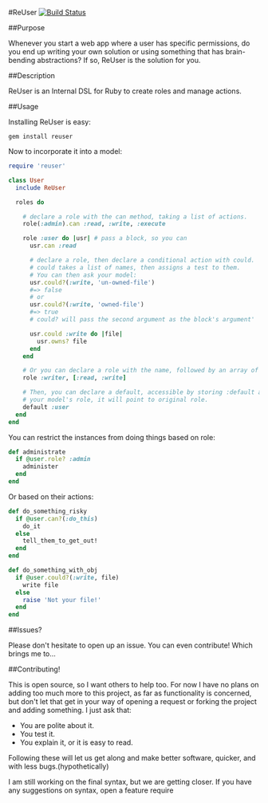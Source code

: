 #ReUser [![Build Status](https://secure.travis-ci.org/isaacsanders/reuser.png?branch=master)](http://travis-ci.org/isaacsanders/reuser)

##Purpose

Whenever you start a web app where a user has specific permissions, do you end
up writing your own solution or using something that has brain-bending
abstractions? If so, ReUser is the solution for you.

##Description

ReUser is an Internal DSL for Ruby to create roles and manage actions.

##Usage

Installing ReUser is easy:

    gem install reuser

Now to incorporate it into a model:

```ruby
require 'reuser'

class User
  include ReUser

  roles do

    # declare a role with the can method, taking a list of actions.
    role(:admin).can :read, :write, :execute

    role :user do |usr| # pass a block, so you can
      usr.can :read

      # declare a role, then declare a conditional action with could.
      # could takes a list of names, then assigns a test to them.
      # You can then ask your model:
      usr.could?(:write, 'un-owned-file')
      #=> false
      # or
      usr.could?(:write, 'owned-file')
      #=> true
      # could? will pass the second argument as the block's argument'

      usr.could :write do |file|
        usr.owns? file
      end
    end

    # Or you can declare a role with the name, followed by an array of names
    role :writer, [:read, :write]

    # Then, you can declare a default, accessible by storing :default as
    # your model's role, it will point to original role.
    default :user
  end
end
```

You can restrict the instances from doing things based on role:

```ruby
def administrate
  if @user.role? :admin
    administer
  end
end
```

Or based on their actions:

```ruby
def do_something_risky
  if @user.can?(:do_this)
    do_it
  else
    tell_them_to_get_out!
  end
end

def do_something_with_obj
  if @user.could?(:write, file)
    write file
  else
    raise 'Not your file!'
  end
end
```

##Issues?

Please don't hesitate to open up an issue. You can even contribute! Which brings me to...

##Contributing!

This is open source, so I want others to help too. For now I have no plans on
adding too much more to this project, as far as functionality is concerned, but
don't let that get in your way of opening a request or forking the project and
adding something. I just ask that:

  - You are polite about it.
  - You test it.
  - You explain it, or it is easy to read.

Following these will let us get along and make better software, quicker, and
with less bugs.(hypothetically)

I am still working on the final syntax, but we are getting closer. If you have
any suggestions on syntax, open a feature require

